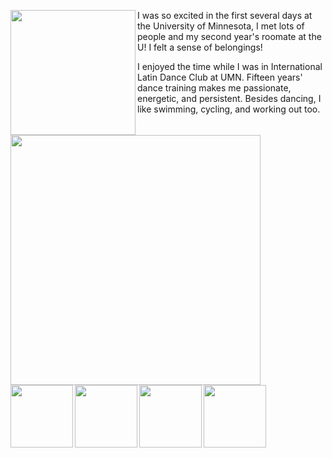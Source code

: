 <p>
  <img align="left" src="/assets/img/welcomeweek3.jpg" width="200" />
  <img align="left" src="/assets/img/welcomeweek1.jpg" width="400" />
I was so excited in the first several days at the University of Minnesota, I met lots of people and my second year's roomate at the U! I felt a sense of belongings!
</p>
<p>
  <img align="left" src="/assets/img/roclim.jpg" width="100" />
  <img align="left" src="/assets/img/roclimi.jpg" width="100" />
</p>
<p>
  <img align="left" src="/assets/img/dancefest.jpg" width="100" />
  <img align="left" src="/assets/img/ncdc.jpg" width="100" />
I enjoyed the time while I was in International Latin Dance Club at UMN. Fifteen years' dance training makes me passionate, energetic, and persistent. Besides dancing, I like swimming, cycling, and working out too.
</p>
